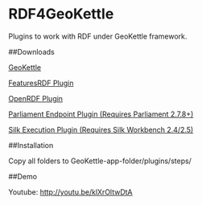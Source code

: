 # RDF4GeoKettle
Plugins to work with RDF under GeoKettle framework.

##Downloads

[GeoKettle](http://www.spatialytics.org/projects/geokettle/)

[FeaturesRDF Plugin](https://mega.nz/#!NVhTFTCS!IXtmeOUGVy4yiVY3TUi_ba6zL2DwfuSsTYaL5PZVu10)

[OpenRDF Plugin](https://mega.nz/#!JABmCBQA!nAzwdTytFDYVgx7ig3oCPCGF86rwu5JuuaVVzk_XUz4)

[Parliament Endpoint Plugin (Requires Parliament 2.7.8+)](https://mega.nz/#!RYpBBSQT!Wvss-IviGtP9rmxEbVWcVhi3QRYCMVceyCsI7m1DLqU)

[Silk Execution Plugin (Requires Silk Workbench 2.4/2.5)](https://mega.nz/#!8dx3SAYC!mGJ3-Y_Gk8yboutm09Fq8G88VsYLWBkBPpLhEaIi7SY)


##Installation

Copy all folders to GeoKettle-app-folder/plugins/steps/


##Demo

Youtube: http://youtu.be/klXrOltwDtA
